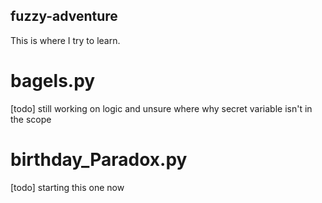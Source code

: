 ## fuzzy-adventure
This is where I try to learn.


# bagels.py
[todo] still working on logic and unsure where why secret variable isn't in the scope

# birthday_Paradox.py
[todo] starting this one now

